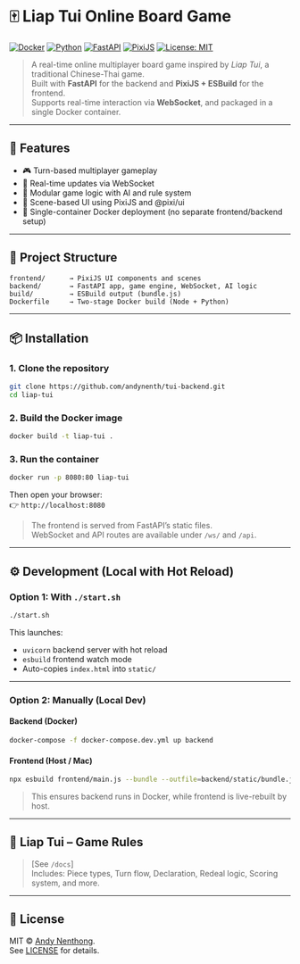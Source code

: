 # 🀄 Liap Tui Online Board Game

[![Docker](https://img.shields.io/badge/docker-ready-blue?logo=docker)](https://www.docker.com/)
[![Python](https://img.shields.io/badge/python-3.11+-blue?logo=python)](https://www.python.org/)
[![FastAPI](https://img.shields.io/badge/FastAPI-async--ready-009688?logo=fastapi)](https://fastapi.tiangolo.com/)
[![PixiJS](https://img.shields.io/badge/PixiJS-8.x-ff69b4?logo=pixiv)](https://pixijs.com/)
[![License: MIT](https://img.shields.io/badge/License-MIT-yellow.svg)](LICENSE)

> A real-time online multiplayer board game inspired by *Liap Tui*, a traditional Chinese-Thai game.  
> Built with **FastAPI** for the backend and **PixiJS + ESBuild** for the frontend.  
> Supports real-time interaction via **WebSocket**, and packaged in a single Docker container.

---

## 🚀 Features

- 🎮 Turn-based multiplayer gameplay
- 📡 Real-time updates via WebSocket
- 🧠 Modular game logic with AI and rule system
- 🎨 Scene-based UI using PixiJS and @pixi/ui
- 🐳 Single-container Docker deployment (no separate frontend/backend setup)

---

## 📁 Project Structure

```
frontend/      → PixiJS UI components and scenes  
backend/       → FastAPI app, game engine, WebSocket, AI logic  
build/         → ESBuild output (bundle.js)  
Dockerfile     → Two-stage Docker build (Node + Python)  
```

---

## 📦 Installation

### 1. Clone the repository

```bash
git clone https://github.com/andynenth/tui-backend.git
cd liap-tui
```

### 2. Build the Docker image

```bash
docker build -t liap-tui .
```

### 3. Run the container

```bash
docker run -p 8080:80 liap-tui
```

Then open your browser:  
👉 `http://localhost:8080`

> The frontend is served from FastAPI’s static files.  
> WebSocket and API routes are available under `/ws/` and `/api`.

---

## ⚙️ Development (Local with Hot Reload)

### Option 1: With `./start.sh`

```bash
./start.sh
```

This launches:
- `uvicorn` backend server with hot reload
- `esbuild` frontend watch mode
- Auto-copies `index.html` into `static/`

---

### Option 2: Manually (Local Dev)

#### Backend (Docker)

```bash
docker-compose -f docker-compose.dev.yml up backend
```

#### Frontend (Host / Mac)

```bash
npx esbuild frontend/main.js --bundle --outfile=backend/static/bundle.js --watch
```

> This ensures backend runs in Docker, while frontend is live-rebuilt by host.

---

## 🧠 Liap Tui – Game Rules

> [See `/docs`]  
Includes: Piece types, Turn flow, Declaration, Redeal logic, Scoring system, and more.

---

## 📄 License

MIT © [Andy Nenthong](https://github.com/andynenth/tui-backend).  
See [LICENSE](LICENSE) for details.